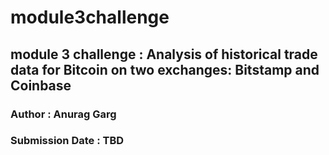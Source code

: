 # module3challenge
## module 3 challenge : Analysis of historical trade data for Bitcoin on two exchanges: Bitstamp and Coinbase
### Author : Anurag Garg
### Submission Date : TBD

